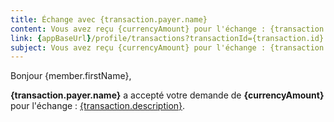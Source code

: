 ```yaml
---
title: Échange avec {transaction.payer.name}
content: Vous avez reçu {currencyAmount} pour l'échange : {transaction.description}
link: {appBaseUrl}/profile/transactions?transactionId={transaction.id}
subject: Vous avez reçu {currencyAmount} pour l'échange : {transaction.description}
---
```


Bonjour {member.firstName},

**{transaction.payer.name}** a accepté votre demande de **{currencyAmount}** pour l'échange : [{transaction.description}]({appBaseUrl}/profile/transactions?transactionId={transaction.id}).

